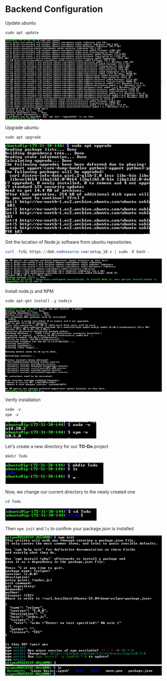 # Backend Configuration

Update ubuntu

```powershell
sudo apt update
```

![image](image/ubuntu-update.jpg)

Upgrade ubuntu

```powershell
sudo apt upgrade
```

![image](image/ubuntu-upgrade.jpg)

Get the location of Node.js software from ubuntu repositories.

```powershell
curl -fsSL https://deb.nodesource.com/setup_18.x | sudo -E bash -
```

![image](image/node.jpg)

Install node.js and NPM

```powershell
sudo apt-get install -y nodejs
```

![image](image/nodejs.jpg)

Verify installation

```powershell
node -v
npm -v
```

![image](image/npm.jpg)

Let's create a new directory for our **TO-Do** project

```powershell
mkdir Todo
```

![image](image/Todo.jpg)

Now, we change our current directory to the newly created one

```powershell
cd Todo
```

![image](image/ctodo.jpg)

Then `npm init` and `ls` to confirm your package.json is installed

![image](image/in.jpg)
![image](image/ls.jpg)
